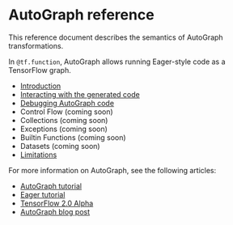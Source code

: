 # AutoGraph reference

This reference document describes the semantics of AutoGraph transformations.

In `@tf.function`, AutoGraph allows running Eager-style code as a TensorFlow
graph.

*   [Introduction](intro.md)
*   [Interacting with the generated code](generated_code.md)
*   [Debugging AutoGraph code](debugging.md)
*   Control Flow (coming soon)
*   Collections (coming soon)
*   Exceptions (coming soon)
*   Builtin Functions (coming soon)
*   Datasets (coming soon)
*   [Limitations](limitations.md)

For more information on AutoGraph, see the following articles:

*   [AutoGraph tutorial](https://www.tensorflow.org/alpha/guide/autograph)
*   [Eager tutorial](https://www.tensorflow.org/alpha/guide/eager)
*   [TensorFlow 2.0 Alpha](https://www.tensorflow.org/alpha)
*   [AutoGraph blog post](https://medium.com/tensorflow/autograph-converts-python-into-tensorflow-graphs-b2a871f87ec7)

